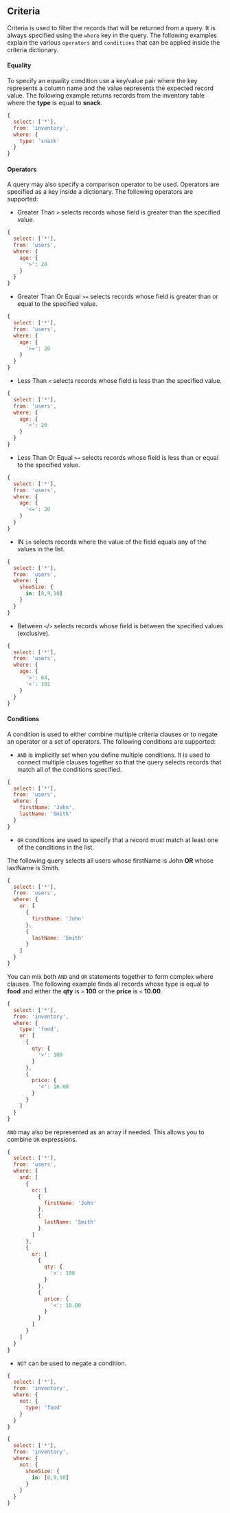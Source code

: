 ## Criteria

Criteria is used to filter the records that will be returned from a query. It is always specified using the `where` key in the query. The following examples explain the various `operators` and `conditions` that can be applied inside the criteria dictionary.

#### Equality

To specify an equality condition use a key/value pair where the key represents a column name and the value represents the expected record value. The following example returns records from the inventory table where the **type** is equal to **snack**.

```javascript
{
  select: ['*'],
  from: 'inventory',
  where: {
    type: 'snack'
  }
}
```

#### Operators

A query may also specify a comparison operator to be used. Operators are specified as a key inside a dictionary. The following operators are supported:

* Greater Than `>` selects records whose field is greater than the specified value.

```javascript
{
  select: ['*'],
  from: 'users',
  where: {
    age: {
      '>': 20
    }
  }
}
```

* Greater Than Or Equal `>=` selects records whose field is greater than or equal to the specified value.

```javascript
{
  select: ['*'],
  from: 'users',
  where: {
    age: {
      '>=': 20
    }
  }
}
```

* Less Than `<` selects records whose field is less than the specified value.

```javascript
{
  select: ['*'],
  from: 'users',
  where: {
    age: {
      '<': 20
    }
  }
}
```

* Less Than Or Equal `>=` selects records whose field is less than or equal to the specified value.

```javascript
{
  select: ['*'],
  from: 'users',
  where: {
    age: {
      '<=': 20
    }
  }
}
```

* IN `in` selects records where the value of the field equals any of the values in the list.

```javascript
{
  select: ['*'],
  from: 'users',
  where: {
    shoeSize: {
      in: [8,9,10]
    }
  }
}
```

* Between `<`/`>` selects records whose field is between the specified values (exclusive).

```javascript
{
  select: ['*'],
  from: 'users',
  where: {
    age: {
      '>': 64,
      '<': 101
    }
  }
}
```


#### Conditions

A condition is used to either combine multiple criteria clauses or to negate an operator or a set of operators. The following conditions are supported:

* `AND` is implicitly set when you define multiple conditions. It is used to connect multiple clauses together so that the query selects records that match all of the conditions specified.

```javascript
{
  select: ['*'],
  from: 'users',
  where: {
    firstName: 'John',
    lastName: 'Smith'
  }
}
```

* `OR` conditions are used to specify that a record must match at least one of the conditions in the list.

The following query selects all users whose firstName is John **OR** whose lastName is Smith.

```javascript
{
  select: ['*'],
  from: 'users',
  where: {
    or: [
      {
        firstName: 'John'
      },
      {
        lastName: 'Smith'
      }
    ]
  }
}
```

You can mix both `AND` and `OR` statements together to form complex where clauses. The following example finds all records whose type is equal to **food** and either the **qty** is `>` **100** or the **price** is `<` **10.00**.

```javascript
{
  select: ['*'],
  from: 'inventory',
  where: {
    type: 'food',
    or: [
      {
        qty: {
          '>': 100
        }
      },
      {
        price: {
          '<': 10.00
        }
      }
    ]
  }
}
```

`AND` may also be represented as an array if needed. This allows you to combine `OR` expressions.

```javascript
{
  select: ['*'],
  from: 'users',
  where: {
    and: [
      {
        or: [
          {
            firstName: 'John'
          },
          {
            lastName: 'Smith'
          }
        ]
      },
      {
        or: [
          {
            qty: {
              '>': 100
            }
          },
          {
            price: {
              '<': 10.00
            }
          }
        ]
      }
    ]
  }
}
```

* `NOT` can be used to negate a condition.

```javascript
{
  select: ['*'],
  from: 'inventory',
  where: {
    not: {
      type: 'food'
    }
  }
}
```

```javascript
{
  select: ['*'],
  from: 'inventory',
  where: {
    not: {
      shoeSize: {
        in: [8,9,10]
      }
    }
  }
}
```
